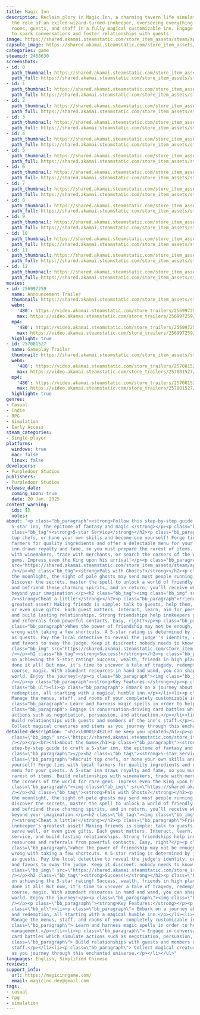 ```yaml
---
title: Magic Inn
description: Reclaim glory in Magic Inn, a charming tavern life simulator. Take on
  the role of an exiled wizard-turned-innkeeper, overseeing everything from menus,
  rooms, guests, and staff in a fully magical customizable inn. Engage in card battles
  to spark conversations and foster relationships with guests.
image: https://shared.akamai.steamstatic.com/store_item_assets/steam/apps/2468630/header.jpg?t=1734013079
capsule_image: https://shared.akamai.steamstatic.com/store_item_assets/steam/apps/2468630/capsule_231x87.jpg?t=1734013079
categories: game
steamid: 2468630
screenshots:
- id: 0
  path_thumbnail: https://shared.akamai.steamstatic.com/store_item_assets/steam/apps/2468630/ss_39cfe7a9f96304eda041bb510d5e0cb0ccd5eb04.600x338.jpg?t=1734013079
  path_full: https://shared.akamai.steamstatic.com/store_item_assets/steam/apps/2468630/ss_39cfe7a9f96304eda041bb510d5e0cb0ccd5eb04.1920x1080.jpg?t=1734013079
- id: 1
  path_thumbnail: https://shared.akamai.steamstatic.com/store_item_assets/steam/apps/2468630/ss_819b377d8e0c306332c158b793115c6ba20f34e4.600x338.jpg?t=1734013079
  path_full: https://shared.akamai.steamstatic.com/store_item_assets/steam/apps/2468630/ss_819b377d8e0c306332c158b793115c6ba20f34e4.1920x1080.jpg?t=1734013079
- id: 2
  path_thumbnail: https://shared.akamai.steamstatic.com/store_item_assets/steam/apps/2468630/ss_7d9198c484662a155985d758d4ea13f889cdd952.600x338.jpg?t=1734013079
  path_full: https://shared.akamai.steamstatic.com/store_item_assets/steam/apps/2468630/ss_7d9198c484662a155985d758d4ea13f889cdd952.1920x1080.jpg?t=1734013079
- id: 3
  path_thumbnail: https://shared.akamai.steamstatic.com/store_item_assets/steam/apps/2468630/ss_1e462c301f9c0762da239a54374333282b60b30d.600x338.jpg?t=1734013079
  path_full: https://shared.akamai.steamstatic.com/store_item_assets/steam/apps/2468630/ss_1e462c301f9c0762da239a54374333282b60b30d.1920x1080.jpg?t=1734013079
- id: 4
  path_thumbnail: https://shared.akamai.steamstatic.com/store_item_assets/steam/apps/2468630/ss_bd3791fab9109c2f9433a0bc1959303a7df3cef8.600x338.jpg?t=1734013079
  path_full: https://shared.akamai.steamstatic.com/store_item_assets/steam/apps/2468630/ss_bd3791fab9109c2f9433a0bc1959303a7df3cef8.1920x1080.jpg?t=1734013079
- id: 5
  path_thumbnail: https://shared.akamai.steamstatic.com/store_item_assets/steam/apps/2468630/ss_d0d30a3e0f1e766daa13249c33a27441d845aaa3.600x338.jpg?t=1734013079
  path_full: https://shared.akamai.steamstatic.com/store_item_assets/steam/apps/2468630/ss_d0d30a3e0f1e766daa13249c33a27441d845aaa3.1920x1080.jpg?t=1734013079
- id: 6
  path_thumbnail: https://shared.akamai.steamstatic.com/store_item_assets/steam/apps/2468630/ss_3132ef296c359e69060ae05811f9c3adfafff204.600x338.jpg?t=1734013079
  path_full: https://shared.akamai.steamstatic.com/store_item_assets/steam/apps/2468630/ss_3132ef296c359e69060ae05811f9c3adfafff204.1920x1080.jpg?t=1734013079
- id: 7
  path_thumbnail: https://shared.akamai.steamstatic.com/store_item_assets/steam/apps/2468630/ss_c962f5295436de156c0341b70d78ea76836d98b4.600x338.jpg?t=1734013079
  path_full: https://shared.akamai.steamstatic.com/store_item_assets/steam/apps/2468630/ss_c962f5295436de156c0341b70d78ea76836d98b4.1920x1080.jpg?t=1734013079
- id: 8
  path_thumbnail: https://shared.akamai.steamstatic.com/store_item_assets/steam/apps/2468630/ss_769f8e2d3bf9c81ddd272b6a297f151a5b60e7fb.600x338.jpg?t=1734013079
  path_full: https://shared.akamai.steamstatic.com/store_item_assets/steam/apps/2468630/ss_769f8e2d3bf9c81ddd272b6a297f151a5b60e7fb.1920x1080.jpg?t=1734013079
- id: 9
  path_thumbnail: https://shared.akamai.steamstatic.com/store_item_assets/steam/apps/2468630/ss_6f13956feb3161c99f92bcb2d5d3ee74924df220.600x338.jpg?t=1734013079
  path_full: https://shared.akamai.steamstatic.com/store_item_assets/steam/apps/2468630/ss_6f13956feb3161c99f92bcb2d5d3ee74924df220.1920x1080.jpg?t=1734013079
- id: 10
  path_thumbnail: https://shared.akamai.steamstatic.com/store_item_assets/steam/apps/2468630/ss_279126c4c70d92218c7cb48b51f2d0c19f11e29b.600x338.jpg?t=1734013079
  path_full: https://shared.akamai.steamstatic.com/store_item_assets/steam/apps/2468630/ss_279126c4c70d92218c7cb48b51f2d0c19f11e29b.1920x1080.jpg?t=1734013079
- id: 11
  path_thumbnail: https://shared.akamai.steamstatic.com/store_item_assets/steam/apps/2468630/ss_b285f3c678e2bda6c435ae1d545dd200539ae684.600x338.jpg?t=1734013079
  path_full: https://shared.akamai.steamstatic.com/store_item_assets/steam/apps/2468630/ss_b285f3c678e2bda6c435ae1d545dd200539ae684.1920x1080.jpg?t=1734013079
- id: 12
  path_thumbnail: https://shared.akamai.steamstatic.com/store_item_assets/steam/apps/2468630/ss_62fa61d3867def6b1e9f3adc25d0d02368c2d2ce.600x338.jpg?t=1734013079
  path_full: https://shared.akamai.steamstatic.com/store_item_assets/steam/apps/2468630/ss_62fa61d3867def6b1e9f3adc25d0d02368c2d2ce.1920x1080.jpg?t=1734013079
movies:
- id: 256997259
  name: Announcement Trailer
  thumbnail: https://shared.akamai.steamstatic.com/store_item_assets/steam/apps/256997259/movie.293x165.jpg?t=1734013026
  webm:
    '480': https://video.akamai.steamstatic.com/store_trailers/256997259/movie480_vp9.webm?t=1734013026
    max: https://video.akamai.steamstatic.com/store_trailers/256997259/movie_max_vp9.webm?t=1734013026
  mp4:
    '480': https://video.akamai.steamstatic.com/store_trailers/256997259/movie480.mp4?t=1734013026
    max: https://video.akamai.steamstatic.com/store_trailers/256997259/movie_max.mp4?t=1734013026
  highlight: true
- id: 257081527
  name: Gameplay Trailer
  thumbnail: https://shared.akamai.steamstatic.com/store_item_assets/steam/apps/257081527/19c666fa5ff81a7d9490fbc2d7a943260e3d80dd/movie_600x337.jpg?t=1734013022
  webm:
    '480': https://video.akamai.steamstatic.com/store_trailers/257081527/movie480_vp9.webm?t=1734013022
    max: https://video.akamai.steamstatic.com/store_trailers/257081527/movie_max_vp9.webm?t=1734013022
  mp4:
    '480': https://video.akamai.steamstatic.com/store_trailers/257081527/movie480.mp4?t=1734013022
    max: https://video.akamai.steamstatic.com/store_trailers/257081527/movie_max.mp4?t=1734013022
  highlight: true
genres:
- Casual
- Indie
- RPG
- Simulation
- Early Access
steam_categories:
- Single-player
platforms:
  windows: true
  mac: false
  linux: false
developers:
- Purpledoor Studios
publishers:
- Purpledoor Studios
release_date:
  coming_soon: true
  date: 20 Jan, 2025
content_warning:
  ids: []
  notes:
about: '<p class="bb_paragraph"><strong>Follow this step-by-step guide to craft a
  5-star inn, the epitome of fantasy and magic.</strong></p><p class="bb_paragraph"></p><h2
  class="bb_tag"><strong>5-star Service</strong></h2><p class="bb_paragraph">Recruit
  top chefs, or hone your own skills and become one yourself! Forge ties with local
  farmers for quality ingredients and offer a delectable menu for your guests. A 5-star
  inn draws royalty and fame, so you must prepare the rarest of items. Build relationships
  with winemakers, trade with merchants, or search the corners of the world for rare
  gems. Impress even the King upon his arrival!</p><p class="bb_paragraph"><img class="bb_img"
  src="https://shared.akamai.steamstatic.com/store_item_assets/steam/apps/2468630/extras/5-star-service_frame.gif?t=1734013079"
  /></p><h2 class="bb_tag"><strong>Pals with Ghosts?</strong></h2><p class="bb_paragraph">Under
  the moonlight, the sight of pale ghosts may send most people running, but not you.
  Discover the secrets, master the spell to unlock a world of friendly ghosts. Serve
  and befriend these charming spirits, and in return, you’ll receive whimsical rewards
  beyond your imagination.</p><h2 class="bb_tag"><img class="bb_img" src="https://shared.akamai.steamstatic.com/store_item_assets/steam/apps/2468630/extras/GIF4.gif?t=1734013079"
  /><strong>Cheat a little!</strong></h2><p class="bb_paragraph">Friends are an innkeeper’s
  greatest asset! Making friends is simple: talk to guests, help them, serve well,
  or even give gifts. Each guest matters. Interact, learn, aim for personalized service,
  and build lasting relationships. Strong friendships help innkeepers gain resources
  and referrals from powerful contacts. Easy, right?</p><p class="bb_paragraph"></p><p
  class="bb_paragraph">When the power of friendship may not be enough, there’s nothing
  wrong with taking a few shortcuts. A 5-star rating is determined by judges disguised
  as guests. Pay the local detective to reveal the judge''s identity, or use money
  and favors to sway the judge. Keep it discreet: nobody needs to know!</p><p class="bb_paragraph"><img
  class="bb_img" src="https://shared.akamai.steamstatic.com/store_item_assets/steam/apps/2468630/extras/Cheat_little_gif.gif?t=1734013079"
  /></p><h2 class="bb_tag"><strong>Success!</strong></h2><p class="bb_paragraph">Congratulations
  on achieving the 5-star rating! Success, wealth, friends in high places: you’ve
  done it all! But now, it’s time to uncover a tale of tragedy, redemption, and of
  course, magic. With abundant resources in hand and wand, you can shape this magical
  world. Enjoy the journey!</p><p class="bb_paragraph"><img class="bb_img" src="https://shared.akamai.steamstatic.com/store_item_assets/steam/apps/2468630/extras/Newspaper_success_gif.gif?t=1734013079"
  /></p><p class="bb_paragraph"><strong>Key Features:</strong></p><p class="bb_paragraph"></p><ul
  class="bb_ul"><li><p class="bb_paragraph"> Embark on a journey about tragedy and
  redemption, all starting with a magical humble inn.</p></li><li><p class="bb_paragraph">
  Manage the menus, staff, and rooms of your completely customizable inn.</p></li><li><p
  class="bb_paragraph"> Learn and harness magic spells in order to help with inn management.</p></li><li><p
  class="bb_paragraph"> Engage in conversation-driving card battles which simulate
  actions such as negotiation, persuasion, and attraction.</p></li><li><p class="bb_paragraph">
  Build relationships with guests and members of the inn’s staff.</p></li><li><p class="bb_paragraph">
  Collect magical creatures and items as you journey through this enchanted universe.</p></li></ul>'
detailed_description: "<h1>\U0001F4E2Let me keep you updated</h1><p><p class=\"bb_paragraph\"><img
  class=\"bb_img\" src=\"https://shared.akamai.steamstatic.com/store_item_assets/steam/apps/2468630/extras/Broom_discord_wishlist_call.gif?t=1734013079\"
  /></p></p><br><h1>About the Game</h1><p class=\"bb_paragraph\"><strong>Follow this
  step-by-step guide to craft a 5-star inn, the epitome of fantasy and magic.</strong></p><p
  class=\"bb_paragraph\"></p><h2 class=\"bb_tag\"><strong>5-star Service</strong></h2><p
  class=\"bb_paragraph\">Recruit top chefs, or hone your own skills and become one
  yourself! Forge ties with local farmers for quality ingredients and offer a delectable
  menu for your guests. A 5-star inn draws royalty and fame, so you must prepare the
  rarest of items. Build relationships with winemakers, trade with merchants, or search
  the corners of the world for rare gems. Impress even the King upon his arrival!</p><p
  class=\"bb_paragraph\"><img class=\"bb_img\" src=\"https://shared.akamai.steamstatic.com/store_item_assets/steam/apps/2468630/extras/5-star-service_frame.gif?t=1734013079\"
  /></p><h2 class=\"bb_tag\"><strong>Pals with Ghosts?</strong></h2><p class=\"bb_paragraph\">Under
  the moonlight, the sight of pale ghosts may send most people running, but not you.
  Discover the secrets, master the spell to unlock a world of friendly ghosts. Serve
  and befriend these charming spirits, and in return, you’ll receive whimsical rewards
  beyond your imagination.</p><h2 class=\"bb_tag\"><img class=\"bb_img\" src=\"https://shared.akamai.steamstatic.com/store_item_assets/steam/apps/2468630/extras/GIF4.gif?t=1734013079\"
  /><strong>Cheat a little!</strong></h2><p class=\"bb_paragraph\">Friends are an
  innkeeper’s greatest asset! Making friends is simple: talk to guests, help them,
  serve well, or even give gifts. Each guest matters. Interact, learn, aim for personalized
  service, and build lasting relationships. Strong friendships help innkeepers gain
  resources and referrals from powerful contacts. Easy, right?</p><p class=\"bb_paragraph\"></p><p
  class=\"bb_paragraph\">When the power of friendship may not be enough, there’s nothing
  wrong with taking a few shortcuts. A 5-star rating is determined by judges disguised
  as guests. Pay the local detective to reveal the judge's identity, or use money
  and favors to sway the judge. Keep it discreet: nobody needs to know!</p><p class=\"bb_paragraph\"><img
  class=\"bb_img\" src=\"https://shared.akamai.steamstatic.com/store_item_assets/steam/apps/2468630/extras/Cheat_little_gif.gif?t=1734013079\"
  /></p><h2 class=\"bb_tag\"><strong>Success!</strong></h2><p class=\"bb_paragraph\">Congratulations
  on achieving the 5-star rating! Success, wealth, friends in high places: you’ve
  done it all! But now, it’s time to uncover a tale of tragedy, redemption, and of
  course, magic. With abundant resources in hand and wand, you can shape this magical
  world. Enjoy the journey!</p><p class=\"bb_paragraph\"><img class=\"bb_img\" src=\"https://shared.akamai.steamstatic.com/store_item_assets/steam/apps/2468630/extras/Newspaper_success_gif.gif?t=1734013079\"
  /></p><p class=\"bb_paragraph\"><strong>Key Features:</strong></p><p class=\"bb_paragraph\"></p><ul
  class=\"bb_ul\"><li><p class=\"bb_paragraph\"> Embark on a journey about tragedy
  and redemption, all starting with a magical humble inn.</p></li><li><p class=\"bb_paragraph\">
  Manage the menus, staff, and rooms of your completely customizable inn.</p></li><li><p
  class=\"bb_paragraph\"> Learn and harness magic spells in order to help with inn
  management.</p></li><li><p class=\"bb_paragraph\"> Engage in conversation-driving
  card battles which simulate actions such as negotiation, persuasion, and attraction.</p></li><li><p
  class=\"bb_paragraph\"> Build relationships with guests and members of the inn’s
  staff.</p></li><li><p class=\"bb_paragraph\"> Collect magical creatures and items
  as you journey through this enchanted universe.</p></li></ul>"
languages: English, Simplified Chinese
reviews:
support_info:
  url: https://magicinngame.com/
  email: magicinn.dev@gmail.com
tags:
- casual
- rpg
- simulation
---
```


